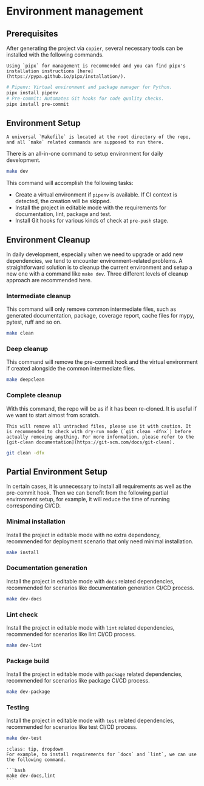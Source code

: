 # Environment management

## Prerequisites

After generating the project via `copier`, several necessary tools can be installed with the following commands.

```{note}
Using `pipx` for management is recommended and you can find pipx's installation instructions [here](https://pypa.github.io/pipx/installation/).
```

```bash
# Pipenv: Virtual environment and package manager for Python.
pipx install pipenv
# Pre-commit: Automates Git hooks for code quality checks.
pipx install pre-commit
```

## Environment Setup

```{note}
A universal `Makefile` is located at the root directory of the repo, and all `make` related commands are supposed to run there.
```

There is an all-in-one command to setup environment for daily development.

```bash
make dev
```

This command will accomplish the following tasks:

- Create a virtual environment if `pipenv` is available. If CI context is detected, the creation will be skipped.
- Install the project in editable mode with the requirements for documentation, lint, package and test.
- Install Git hooks for various kinds of check at `pre-push` stage.

## Environment Cleanup

In daily development, especially when we need to upgrade or add new dependencies, we tend to encounter environment-related problems. A straightforward solution is to cleanup the current environment and setup a new one with a command like `make dev`. Three different levels of cleanup approach are recommended here.

### Intermediate cleanup

This command will only remove common intermediate files, such as generated documentation, package, coverage report, cache files for mypy, pytest, ruff and so on.

```bash
make clean
```

### Deep cleanup

This command will remove the pre-commit hook and the virtual environment if created alongside the common intermediate files.

```bash
make deepclean
```

### Complete cleanup

With this command, the repo will be as if it has been re-cloned. It is useful if we want to start almost from scratch.

```{caution}
This will remove all untracked files, please use it with caution. It is recommended to check with dry-run mode (`git clean -dfnx`) before actually removing anything. For more information, please refer to the [git-clean documentation](https://git-scm.com/docs/git-clean).
```

```bash
git clean -dfx
```

## Partial Environment Setup

In certain cases, it is unnecessary to install all requirements as well as the pre-commit hook.
Then we can benefit from the following partial environment setup, for example, it will reduce the time of running corresponding CI/CD.

### Minimal installation

Install the project in editable mode with no extra dependency,
recommended for deployment scenario that only need minimal installation.

```bash
make install
```

### Documentation generation

Install the project in editable mode with `docs` related dependencies,
recommended for scenarios like documentation generation CI/CD process.

```bash
make dev-docs
```

### Lint check

Install the project in editable mode with `lint` related dependencies,
recommended for scenarios like lint CI/CD process.

```bash
make dev-lint
```

### Package build

Install the project in editable mode with `package` related dependencies,
recommended for scenarios like package CI/CD process.

```bash
make dev-package
```

### Testing

Install the project in editable mode with `test` related dependencies,
recommended for scenarios like test CI/CD process.

```bash
make dev-test
```

````{admonition} Install a combination of the optional dependencies
:class: tip, dropdown
For example, to install requirements for `docs` and `lint`, we can use the following command.

```bash
make dev-docs,lint
```
````
